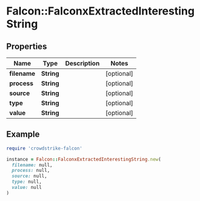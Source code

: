 # Falcon::FalconxExtractedInterestingString

## Properties

| Name | Type | Description | Notes |
| ---- | ---- | ----------- | ----- |
| **filename** | **String** |  | [optional] |
| **process** | **String** |  | [optional] |
| **source** | **String** |  | [optional] |
| **type** | **String** |  | [optional] |
| **value** | **String** |  | [optional] |

## Example

```ruby
require 'crowdstrike-falcon'

instance = Falcon::FalconxExtractedInterestingString.new(
  filename: null,
  process: null,
  source: null,
  type: null,
  value: null
)
```

